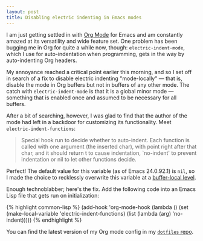 ```yaml
---
layout: post
title: Disabling electric indenting in Emacs modes
---
```


I am just getting settled in with [Org Mode][1] for Emacs and am constantly amazed at its versatility and wide feature set. One problem has been bugging me in Org for quite a while now, though: `electric-indent-mode`, which I use for auto-indentation when programming, gets in the way by auto-indenting Org headers.

My annoyance reached a critical point earlier this morning, and so I set off in search of a fix to disable electric indenting "mode-locally" &mdash; that is, disable the mode in Org buffers but not in buffers of any other mode. The catch with `electric-indent-mode` is that it is a global minor mode &mdash; something that is enabled once and assumed to be necessary for all buffers.

After a bit of searching, however, I was glad to find that the author of the mode had left in a backdoor for customizing its functionality. Meet `electric-indent-functions`:

> Special hook run to decide whether to auto-indent.
> Each function is called with one argument (the inserted char), with point right after that char, and it should return t to cause indentation, `no-indent' to prevent indentation or nil to let other functions decide.

Perfect! The default value for this variable (as of Emacs 24.0.92.1) is `nil`, so I made the choice to recklessly overwrite this variable at a [buffer-local level][2].

Enough technoblabber; here's the fix. Add the following code into an Emacs Lisp file that gets run on initialization:

{% highlight common-lisp %}
(add-hook 'org-mode-hook
          (lambda ()
            (set (make-local-variable 'electric-indent-functions)
                 (list (lambda (arg) 'no-indent)))))
{% endhighlight %}

You can find the latest version of my Org mode config in my [`dotfiles` repo][3].

[1]: http://orgmode.org
[2]: http://www.gnu.org/software/emacs/manual/html_node/emacs/Locals.html
[3]: https://github.com/hans/dotfiles/blob/master/emacs.d/scripts/org.el
